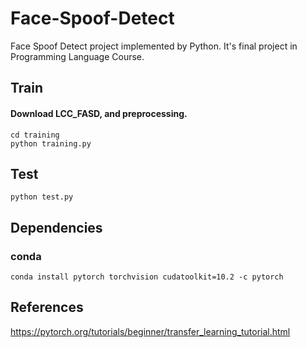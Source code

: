 # Face-Spoof-Detect
Face Spoof Detect project implemented by Python. It's final project in Programming Language Course.
## Train
#### Download LCC_FASD, and preprocessing.
    cd training
    python training.py
## Test
    python test.py
## Dependencies
### conda
    conda install pytorch torchvision cudatoolkit=10.2 -c pytorch
## References
https://pytorch.org/tutorials/beginner/transfer_learning_tutorial.html
